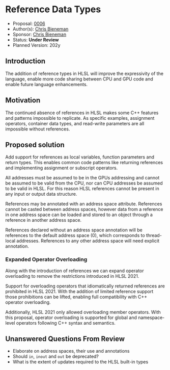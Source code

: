 # Reference Data Types

* Proposal: [0006](0006-reference-types.md)
* Author(s): [Chris Bieneman](https://github.com/llvm-beanz)
* Sponsor: [Chris Bieneman](https://github.com/llvm-beanz)
* Status: **Under Review**
* Planned Version: 202y

## Introduction

The addition of reference types in HLSL will improve the expressivity of the
language, enable more code sharing between CPU and GPU code and enable future
language enhancements.

## Motivation

The continued absence of references in HLSL makes some C++ features and patterns
impossible to replicate. As specific examples, assignment operators, container
data types, and read-write parameters are all impossible without references.

## Proposed solution

Add support for references as local variables, function parameters and return
types. This enables common code patterns like returning references and
implementing assignment or subscript operators.

All addresses must be assumed to be in the GPUs addressing and cannot be assumed
to be valid from the CPU, nor can CPU addresses be assumed to be valid in HLSL.
For this reason HLSL references cannot be present in any input or output data
structure.

References may be annotated with an address space attribute. References cannot
be casted between address spaces, however data from a reference in one address
space can be loaded and stored to an object through a reference in another
address space.

References declared without an address space annotation will be references to
the default address space (0), which corresponds to thread-local addresses.
References to any other address space will need explicit annotation.

### Expanded Operator Overloading

Along with the introduction of references we can expand operator overloading to
remove the restrictions introduced in HLSL 2021.

Support for overloading operators that idiomatically returned references are
prohibited in HLSL 2021. With the addition of limited reference support those
prohibitions can be lifted, enabling full compatibility with C++ operator
overloading.

Additionally, HLSL 2021 only allowed overloading member operators. With this
proposal, operator overloading is supported for global and namespace-level
operators following C++ syntax and semantics.

## Unanswered Questions From Review

* Elaborate on address spaces, their use and annotations
* Should `in`, `inout` and `out` be deprecated?
* What is the extent of updates required to the HLSL built-in types

